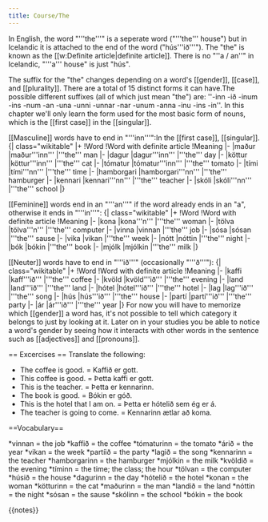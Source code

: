 ```yaml
---
title: Course/The
---
```


In English, the word "'''the'''" is a seperate word ("'''the''' house") but in Icelandic it is attached to the end of the word ("hús'''ið'''"). The "the" is known as the [[w:Definite article|definite article]]. There is no "''a / an''" in Icelandic, "'''a''' house" is just "hús".

The suffix for the "the" changes depending on a word's [[gender]], [[case]], and [[plurality]]. There are a total of 15 distinct forms it can have.<ref>The possible different suffixes (all of which just mean "the") are: ''-inn -ið -inum -ins -num -an -una -unni -unnar -nar -unum -anna -inu -ins -in''.</ref> In this chapter we'll only learn the form used for the most basic form of nouns, which is the [[first case]] in the [[singular]].

[[Masculine]] words have to end in "'''inn'''":<ref name=":0">In the [[first case]], [[singular]].</ref>
{| class="wikitable"
|+
!Word
!Word with definite article
!Meaning
|-
|maður
|maður'''inn'''
|'''the''' man
|-
|dagur
|dagur'''inn'''
|'''the''' day
|-
|köttur
|köttur'''inn'''
|'''the''' cat
|-
|tómatur
|tómatur'''inn'''
|'''the''' tomato
|-
|tími
|tími'''nn'''
|'''the''' time
|-
|hamborgari
|hamborgari'''nn'''
|'''the''' hamburger
|-
|kennari
|kennari'''nn'''
|'''the''' teacher
|-
|skóli
|skóli'''nn'''
|'''the''' school
|}

[[Feminine]] words end in an "'''an'''" if the word already ends in an "a", otherwise it ends in "'''in'''":<ref name=":0" />
{| class="wikitable"
|+
!Word
!Word with definite article
!Meaning
|-
|kona
|kona'''n'''
|'''the''' woman
|-
|tölva
|tölva'''n'''
|'''the''' computer
|-
|vinna
|vinnan
|'''the''' job
|-
|sósa
|sósan
|'''the''' sause
|-
|vika
|vikan
|'''the''' week
|-
|nótt
|nóttin
|'''the''' night
|-
|bók
|bókin
|'''the''' book
|-
|mjólk
|mjólkin
|'''the''' milk
|}

[[Neuter]] words have to end in "'''ið'''" (occasionally "'''ð'''"):<ref name=":0" />
{| class="wikitable"
|+
!Word
!Word with definite article
!Meaning
|-
|kaffi
|kaff'''ið'''
|'''the''' coffee
|-
|kvöld
|kvöld'''ið'''
|'''the''' evening
|-
|land
|land'''ið'''
|'''the''' land
|-
|hótel
|hótel'''ið'''
|'''the''' hotel
|-
|lag
|lag'''ið'''
|'''the''' song
|-
|hús
|hús'''ið'''
|'''the''' house
|-
|partí
|partí'''ið'''
|'''the''' party
|-
|ár
|ár'''ið'''
|'''the''' year
|}
For now you will have to memorize which [[gender]] a word has, it's not possible to tell which category it belongs to just by looking at it. Later on in your studies you be able to notice a word's gender by seeing how it interacts with other words in the sentence such as [[adjectives]] and [[pronouns]].

== Excercises ==
Translate the following:

* The coffee is good. = Kaffið er gott.
* This coffee is good. = Þetta kaffi er gott.
* This is the teacher. = Þetta er kennarinn.
* The book is good. = Bókin er góð.
* This is the hotel that I am on. = Þetta er hótelið sem ég er á.
* The teacher is going to come. = Kennarinn ætlar að koma.<br />

==Vocabulary==

*vinnan = the job
*kaffið = the coffee
*tómaturinn = the tomato
*árið = the year
*vikan = the week
*partíið = the party
*lagið = the song
*kennarinn = the teacher
*hamborgarinn = the hamburger
*mjólkin = the milk
*kvöldið = the evening
*tíminn = the time; the class; the hour
*tölvan = the computer
*húsið = the house
*dagurinn = the day
*hótelið = the hotel
*konan = the woman
*kötturinn = the cat
*maðurinn = the man
*landið = the land
*nóttin = the night
*sósan = the sause
*skólinn = the school
*bókin = the book

{{notes}}